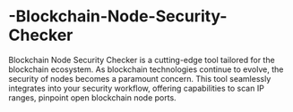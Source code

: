 # -Blockchain-Node-Security-Checker
Blockchain Node Security Checker is a cutting-edge tool tailored for the blockchain ecosystem. As blockchain technologies continue to evolve, the security of nodes becomes a paramount concern. This tool seamlessly integrates into your security workflow, offering capabilities to scan IP ranges, pinpoint open blockchain node ports.
